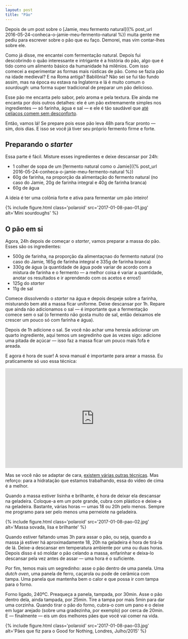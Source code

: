 ```yaml
---
layout: post
title: "Pão"
---
```


Depois de um post sobre o [Jamie, meu fermento natural]({% post_url 2016-05-24-conheca-o-jamie-meu-fermento-natural %}) muita gente me pediu para escrever sobre o pão que eu faço. Demorei, mas vim contar-lhes sobre ele.

Como já disse, me encantei com fermentação natural. Depois fui descobrindo o quão interessante e intrigante é a história do pão, algo que é tido como um alimento básico da humanidade há milênios. Com isso comecei a experimentar as formas mais rústicas de pão. Como se fazia pão na idade medieval? E na Roma antiga? Babilônia? Não sei se fui tão fundo assim, mas na época eu estava na Inglaterra e lá é muito comum o _sourdough_: uma forma super tradicional de preparar um pão delicioso.

Esse pão me encanta pelo sabor, pelo aroma e pela textura. Ele ainda me encanta por dois outros detalhes: ele é um pão extremamente simples nos ingredientes — só farinha, água e sal — e ele é tão saudável que [até celíacos comem sem desconforto](http://www.theguardian.com/lifeandstyle/2014/aug/12/rise-sourdough-bread-slow-fermented-health-benefits).

Então, vamos lá! Se prepare pois esse pão leva 48h para ficar pronto — sim, dois dias. E isso se você já tiver seu próprio fermento firme e forte.

## Preparando o _starter_

Essa parte é fácil. Misture esses ingredientes e deixe descansar por 24h:

* 1 colher de sopa de um [fermento natural como o Jamie]({% post_url 2016-05-24-conheca-o-jamie-meu-fermento-natural %})
* 60g de farinha, na proporção da alimentação do fermento natural (no caso do Jamie, 20g de farinha integral e 40g de farinha branca)
* 60g de água

A ideia é ter uma colônia forte e ativa para fermentar um pão inteiro!

{% include figure.html class='polaroid' src='2017-01-08-pao-01.jpg' alt='Mini sourdoughs' %}

## O pão em si

Agora, 24h depois de começar o _starter_, vamos preparar a massa do pão. Esses são os ingredientes:

* 500g de farinha, na proporção da alimentaçnao do fermento natural (no caso do Jamie, 165g de farinha integral e 335g de farinha branca)
* 330g de água (a quantidade de água pode variar de acordo com a mistura de farinha e o fermento — a melhor coisa é variar a quantidade, anotar os resultados e ir aprendendo com os acetos e erros!)
* 125g do _starter_
* 11g de sal

Comece dissolvendo o _starter_ na água e depois despeje sobre a farinha, misturando bem até a massa ficar uniforme. Deixe descansar por 1h. Repare que ainda não adicionamos o sal — é importante que a fermentação comece sem o sal (o fermento não gosta muito de sal, então deixamos ele crescer um pouco só com farinha e água).

Depois de 1h adicione o sal. Se você não achar uma heresia adicionar um quarto ingrediente, aqui temos um segredinho que às vezes sigo: adicione uma pitada de açúcar — isso faz a massa ficar um pouco mais fofa e areada. 

E agora é hora de suar! A sova manual é importante para arear a massa. Eu praticamente só uso essa técnica:

<iframe width="560" height="315" src="https://www.youtube.com/embed/lkTsduOkYdg" frameborder="0" allowfullscreen></iframe>

Mas se você não se adaptar de cara, [existem várias outras técnicas](https://www.youtube.com/embed/aAvlONuJXP0). Mas reforço: para a hidratação que estamos trabalhando, essa do vídeo de cima é a melhor. 

Quando a massa estiver lisinha e brilhante, é hora de deixar ela descansar na geladeira. Coloque-a em um pote grande, cubra com plástico e deixe-a na geladeira. Bastante, várias horas — umas 18 ou 20h pelo menos. Sempre me programo para ser pelo menos uma perneiote na geladeira.

{% include figure.html class='polaroid' src='2017-01-08-pao-02.jpg' alt='Massa sovada, lisa e brilhante' %}

Quando estiver faltando umas 3h para assar o pão, ou seja, quando a massa já estiver há aproximadamente 18, 20h na geladeira é hora de tirá-la de lá. Deixe-a descansar em temperatura ambiente por uma ou duas horas. Depois disso é só moldar o pão celando a massa, enfarinhar e deixa-lo descansar pela vez antes de assar — uma hora é o suficiente.

Por fim, temos mais um segredinho: asse o pão dentro de uma panela. Uma _dutch oven_, uma panela de ferro, caçarola ou pode de cerâmica com tampa. Uma panela que mantenha bem o calor e que possa ir com tampa para o forno.

Forno ligado, 240ºC. Preaqueça a panela, tampada, por 30min. Asse o pão dentro dela, ainda tampada, por 25min. Tire a tampa por mais 5min para dar uma corzinha. Quando tirar o pão do forno, cubra-o com um pano e o deixe em lugar arejado (sobre uma gradezinha, por exemplo) por cerca de 20min. E — finalmente — eis um dos melhores pães que você vai comer na vida.

{% include figure.html class='polaroid' src='2017-01-08-pao-03.jpg' alt='Pães que fiz para o Good for Nothing, Londres, Julho/2015' %}
